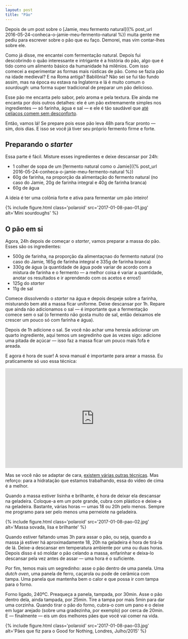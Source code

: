 ```yaml
---
layout: post
title: "Pão"
---
```


Depois de um post sobre o [Jamie, meu fermento natural]({% post_url 2016-05-24-conheca-o-jamie-meu-fermento-natural %}) muita gente me pediu para escrever sobre o pão que eu faço. Demorei, mas vim contar-lhes sobre ele.

Como já disse, me encantei com fermentação natural. Depois fui descobrindo o quão interessante e intrigante é a história do pão, algo que é tido como um alimento básico da humanidade há milênios. Com isso comecei a experimentar as formas mais rústicas de pão. Como se fazia pão na idade medieval? E na Roma antiga? Babilônia? Não sei se fui tão fundo assim, mas na época eu estava na Inglaterra e lá é muito comum o _sourdough_: uma forma super tradicional de preparar um pão delicioso.

Esse pão me encanta pelo sabor, pelo aroma e pela textura. Ele ainda me encanta por dois outros detalhes: ele é um pão extremamente simples nos ingredientes — só farinha, água e sal — e ele é tão saudável que [até celíacos comem sem desconforto](http://www.theguardian.com/lifeandstyle/2014/aug/12/rise-sourdough-bread-slow-fermented-health-benefits).

Então, vamos lá! Se prepare pois esse pão leva 48h para ficar pronto — sim, dois dias. E isso se você já tiver seu próprio fermento firme e forte.

## Preparando o _starter_

Essa parte é fácil. Misture esses ingredientes e deixe descansar por 24h:

* 1 colher de sopa de um [fermento natural como o Jamie]({% post_url 2016-05-24-conheca-o-jamie-meu-fermento-natural %})
* 60g de farinha, na proporção da alimentação do fermento natural (no caso do Jamie, 20g de farinha integral e 40g de farinha branca)
* 60g de água

A ideia é ter uma colônia forte e ativa para fermentar um pão inteiro!

{% include figure.html class='polaroid' src='2017-01-08-pao-01.jpg' alt='Mini sourdoughs' %}

## O pão em si

Agora, 24h depois de começar o _starter_, vamos preparar a massa do pão. Esses são os ingredientes:

* 500g de farinha, na proporção da alimentaçnao do fermento natural (no caso do Jamie, 165g de farinha integral e 335g de farinha branca)
* 330g de água (a quantidade de água pode variar de acordo com a mistura de farinha e o fermento — a melhor coisa é variar a quantidade, anotar os resultados e ir aprendendo com os acetos e erros!)
* 125g do _starter_
* 11g de sal

Comece dissolvendo o _starter_ na água e depois despeje sobre a farinha, misturando bem até a massa ficar uniforme. Deixe descansar por 1h. Repare que ainda não adicionamos o sal — é importante que a fermentação comece sem o sal (o fermento não gosta muito de sal, então deixamos ele crescer um pouco só com farinha e água).

Depois de 1h adicione o sal. Se você não achar uma heresia adicionar um quarto ingrediente, aqui temos um segredinho que às vezes sigo: adicione uma pitada de açúcar — isso faz a massa ficar um pouco mais fofa e areada. 

E agora é hora de suar! A sova manual é importante para arear a massa. Eu praticamente só uso essa técnica:

<iframe width="560" height="315" src="https://www.youtube.com/embed/lkTsduOkYdg" frameborder="0" allowfullscreen></iframe>

Mas se você não se adaptar de cara, [existem várias outras técnicas](https://www.youtube.com/embed/aAvlONuJXP0). Mas reforço: para a hidratação que estamos trabalhando, essa do vídeo de cima é a melhor. 

Quando a massa estiver lisinha e brilhante, é hora de deixar ela descansar na geladeira. Coloque-a em um pote grande, cubra com plástico e deixe-a na geladeira. Bastante, várias horas — umas 18 ou 20h pelo menos. Sempre me programo para ser pelo menos uma perneiote na geladeira.

{% include figure.html class='polaroid' src='2017-01-08-pao-02.jpg' alt='Massa sovada, lisa e brilhante' %}

Quando estiver faltando umas 3h para assar o pão, ou seja, quando a massa já estiver há aproximadamente 18, 20h na geladeira é hora de tirá-la de lá. Deixe-a descansar em temperatura ambiente por uma ou duas horas. Depois disso é só moldar o pão celando a massa, enfarinhar e deixa-lo descansar pela vez antes de assar — uma hora é o suficiente.

Por fim, temos mais um segredinho: asse o pão dentro de uma panela. Uma _dutch oven_, uma panela de ferro, caçarola ou pode de cerâmica com tampa. Uma panela que mantenha bem o calor e que possa ir com tampa para o forno.

Forno ligado, 240ºC. Preaqueça a panela, tampada, por 30min. Asse o pão dentro dela, ainda tampada, por 25min. Tire a tampa por mais 5min para dar uma corzinha. Quando tirar o pão do forno, cubra-o com um pano e o deixe em lugar arejado (sobre uma gradezinha, por exemplo) por cerca de 20min. E — finalmente — eis um dos melhores pães que você vai comer na vida.

{% include figure.html class='polaroid' src='2017-01-08-pao-03.jpg' alt='Pães que fiz para o Good for Nothing, Londres, Julho/2015' %}
